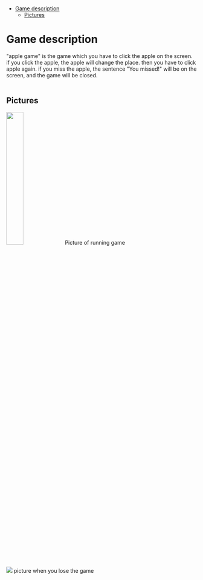 </br>

- [Game description](#game-description)
  - [Pictures](#pictures)

# Game description
"apple game" is the game which you have to click the apple on the screen. if you click the apple, the apple will change the place. then you have to click apple again. if you miss the apple, the sentence "You missed!" will be on the screen, and the game will be closed. 
</br>
</br>

## Pictures
<img width="30%" src="https://user-images.githubusercontent.com/128290100/226170468-2ff75c98-c87f-42da-9806-c40af60a07a7.png">
Picture of running game
</br>
</br>
</br>

<img wigth="30%" src="https://user-images.githubusercontent.com/128290100/227766162-16da7efa-3e77-4979-9332-27506fe8d700.png">
picture when you lose the game
</br>
</br>
</br>

